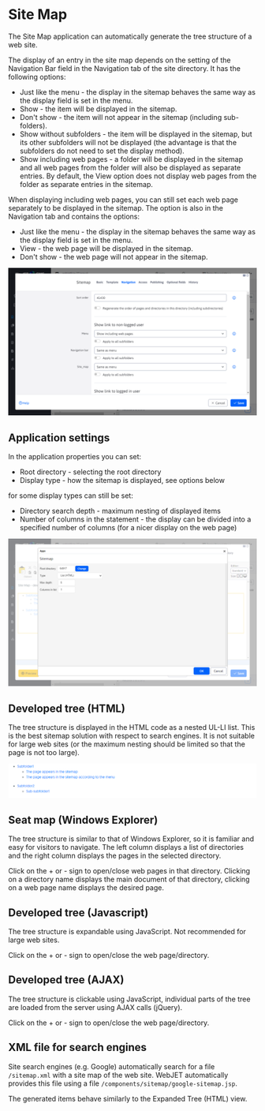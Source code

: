 # Site Map

The Site Map application can automatically generate the tree structure of a web site.

The display of an entry in the site map depends on the setting of the Navigation Bar field in the Navigation tab of the site directory. It has the following options:
- Just like the menu - the display in the sitemap behaves the same way as the display field is set in the menu.
- Show - the item will be displayed in the sitemap.
- Don't show - the item will not appear in the sitemap (including sub-folders).
- Show without subfolders - the item will be displayed in the sitemap, but its other subfolders will not be displayed (the advantage is that the subfolders do not need to set the display method).
- Show including web pages - a folder will be displayed in the sitemap and all web pages from the folder will also be displayed as separate entries. By default, the View option does not display web pages from the folder as separate entries in the sitemap.

When displaying including web pages, you can still set each web page separately to be displayed in the sitemap. The option is also in the Navigation tab and contains the options:
- Just like the menu - the display in the sitemap behaves the same way as the display field is set in the menu.
- View - the web page will be displayed in the sitemap.
- Don't show - the web page will not appear in the sitemap.

![](groups-dialog.png)

## Application settings

In the application properties you can set:
- Root directory - selecting the root directory
- Display type - how the sitemap is displayed, see options below

for some display types can still be set:
- Directory search depth - maximum nesting of displayed items
- Number of columns in the statement - the display can be divided into a specified number of columns (for a nicer display on the web page)

![](editor-dialog.png)

## Developed tree (HTML)

The tree structure is displayed in the HTML code as a nested UL-LI list. This is the best sitemap solution with respect to search engines. It is not suitable for large web sites (or the maximum nesting should be limited so that the page is not too large).

![](sitemap.png)

## Seat map (Windows Explorer)

The tree structure is similar to that of Windows Explorer, so it is familiar and easy for visitors to navigate. The left column displays a list of directories and the right column displays the pages in the selected directory.

Click on the + or - sign to open/close web pages in that directory. Clicking on a directory name displays the main document of that directory, clicking on a web page name displays the desired page.

## Developed tree (Javascript)

The tree structure is expandable using JavaScript. Not recommended for large web sites.

Click on the + or - sign to open/close the web page/directory.

## Developed tree (AJAX)

The tree structure is clickable using JavaScript, individual parts of the tree are loaded from the server using AJAX calls (jQuery).

Click on the + or - sign to open/close the web page/directory.

## XML file for search engines

Site search engines (e.g. Google) automatically search for a file `/sitemap.xml` with a site map of the web site. WebJET automatically provides this file using a file `/components/sitemap/google-sitemap.jsp`.

The generated items behave similarly to the Expanded Tree (HTML) view.
